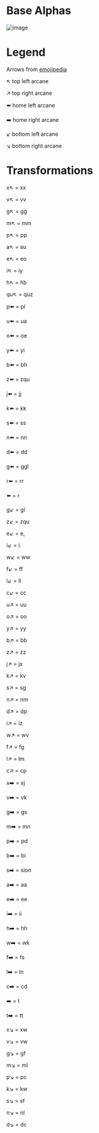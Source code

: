 # Base Alphas

![image](https://github.com/user-attachments/assets/7d18fab9-3735-4836-b6f2-7557dfae8040)

# Legend

Arrows from [emojipedia](https://emojipedia.org/right-arrow)

↖️ top left arcane

↗️ top right arcane

⬅️ home left arcane

➡️ home right arcane

↙️ bottom left arcane

↘️ bottom right arcane

# Transformations

x↖️ = xx

v↖️ = vv

g↖️ = gg

m↖️ = mm

p↖️ = pp

a↖️ = au

e↖️ = eo

i↖️ = iy

h↖️ = hb

qu↖️ = quz

p⬅️ = pl

u⬅️ = ua

o⬅️ = oe

y⬅️ = yi

b⬅️ = bh

z⬅️ = zqu

j⬅️ = jj

k⬅️ = kk

s⬅️ = ss

n⬅️ = nn

d⬅️ = dd

g⬅️ = ggl

r⬅️ = rr

<space>⬅️ = <space>r

g↙️ = gl

z↙️ = zqu

e↙️ = e,

i↙️ = i.

w↙️ = ww

f↙️ = ff

l↙️ = ll

c↙️ = cc

u↗️ = uu

o↗️ = oo

y↗️ = yy

b↗️ = bb

z↗️ = zz

j↗️ = jx

k↗️ = kv

s↗️ = sg

n↗️ = nm

d↗️ = dp

i↗️ = iz

w↗️ = wv

f↗️ = fg

l↗️ = lm

c↗️ = cp

x➡️ = xj

v➡️ = vk

g➡️ = gs

m➡️ = mn

p➡️ = pd

b➡️ = bi

s➡️ = sion

a➡️ = aa

e➡️ = ee

i➡️ = ii

h➡️ = hh

w➡️ = wk

f➡️ = fs

l➡️ = ln

c➡️ = cd

<space>➡️ = <space>t

t➡️ = tt

x↘️ = xw

v↘️ = vw

g↘️ = gf

m↘️ = ml

p↘️ = pc

k↘️ = kw

s↘️ = sf

n↘️ = nl

d↘️ = dc

